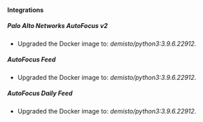 #### Integrations
##### Palo Alto Networks AutoFocus v2
- Upgraded the Docker image to: *demisto/python3:3.9.6.22912*.
##### AutoFocus Feed
- Upgraded the Docker image to: *demisto/python3:3.9.6.22912*.
##### AutoFocus Daily Feed
- Upgraded the Docker image to: *demisto/python3:3.9.6.22912*.
